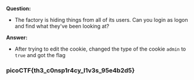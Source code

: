 __Question:__

- The factory is hiding things from all of its users. Can you login as logon and find what they've been looking at?

__Answer:__

- After trying to edit the cookie, changed the type of the cookie `admin` to `true` and got the flag

### picoCTF{th3_c0nsp1r4cy_l1v3s_95e4b2d5}
